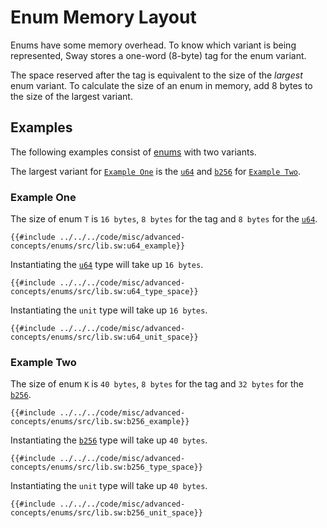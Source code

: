 # Enum Memory Layout

Enums have some memory overhead. To know which variant is being represented, Sway stores a one-word (8-byte) tag for the enum variant.

The space reserved after the tag is equivalent to the size of the _largest_ enum variant. To calculate the size of an enum in memory, add 8 bytes to the size of the largest variant.

## Examples

The following examples consist of [enums](../../language/built-ins/enums.md) with two variants.

The largest variant for [`Example One`](#example-one) is the [`u64`](../../language/built-ins/numeric.md) and [`b256`](../../language/built-ins/b256.md) for [`Example Two`](#example-two).

### Example One

The size of enum `T` is `16 bytes`, `8 bytes` for the tag and `8 bytes` for the [`u64`](../../language/built-ins/numeric.md).

```sway
{{#include ../../../code/misc/advanced-concepts/enums/src/lib.sw:u64_example}}
```

Instantiating the [`u64`](../../language/built-ins/numeric.md) type will take up `16 bytes`.

```sway
{{#include ../../../code/misc/advanced-concepts/enums/src/lib.sw:u64_type_space}}
```

Instantiating the `unit` type will take up `16 bytes`.

```sway
{{#include ../../../code/misc/advanced-concepts/enums/src/lib.sw:u64_unit_space}}
```

### Example Two

The size of enum `K` is `40 bytes`, `8 bytes` for the tag and `32 bytes` for the [`b256`](../../language/built-ins/b256.md).

```sway
{{#include ../../../code/misc/advanced-concepts/enums/src/lib.sw:b256_example}}
```

Instantiating the [`b256`](../../language/built-ins/b256.md) type will take up `40 bytes`.

```sway
{{#include ../../../code/misc/advanced-concepts/enums/src/lib.sw:b256_type_space}}
```

Instantiating the `unit` type will take up `40 bytes`.

```sway
{{#include ../../../code/misc/advanced-concepts/enums/src/lib.sw:b256_unit_space}}
```
